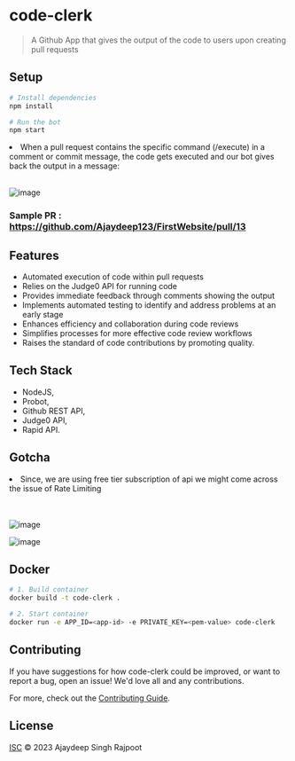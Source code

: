 # code-clerk

> A Github App that gives the output of the code to users upon creating pull requests

## Setup

```sh
# Install dependencies
npm install

# Run the bot
npm start
```
<li>When a pull request contains the specific command (/execute) in a comment or commit message, the code gets executed and our bot gives back the output in a message:</li> </br>

![image](https://github.com/Ajaydeep123/FirstWebsite/assets/49810031/378c7bbe-21e8-4e6f-b856-3ae753cc54b1)

### Sample PR : https://github.com/Ajaydeep123/FirstWebsite/pull/13
## Features

- Automated execution of code within pull requests
- Relies on the Judge0 API for running code
- Provides immediate feedback through comments showing the output
- Implements automated testing to identify and address problems at an early stage
- Enhances efficiency and collaboration during code reviews
- Simplifies processes for more effective code review workflows
- Raises the standard of code contributions by promoting quality.

## Tech Stack
- NodeJS, 
- Probot,
- Github REST API,
- Judge0 API,
- Rapid API.

## Gotcha
<li>Since, we are using free tier subscription of api we might come across the issue of Rate Limiting</li> </br> </br>

![image](https://github.com/Ajaydeep123/FirstWebsite/assets/49810031/62d5b0b7-13c6-426f-a766-1ca87d15dc00)

![image](https://github.com/Ajaydeep123/FirstWebsite/assets/49810031/64147ee1-b71a-4b3a-9bf1-b1f1bd47ec5d)





## Docker

```sh
# 1. Build container
docker build -t code-clerk .

# 2. Start container
docker run -e APP_ID=<app-id> -e PRIVATE_KEY=<pem-value> code-clerk
```

## Contributing

If you have suggestions for how code-clerk could be improved, or want to report a bug, open an issue! We'd love all and any contributions.

For more, check out the [Contributing Guide](CONTRIBUTING.md).

## License

[ISC](LICENSE) © 2023 Ajaydeep Singh Rajpoot
